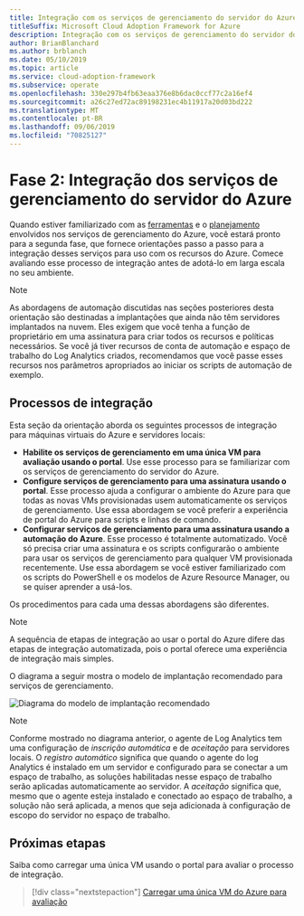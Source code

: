 ```yaml
---
title: Integração com os serviços de gerenciamento do servidor do Azure
titleSuffix: Microsoft Cloud Adoption Framework for Azure
description: Integração com os serviços de gerenciamento do servidor do Azure
author: BrianBlanchard
ms.author: brblanch
ms.date: 05/10/2019
ms.topic: article
ms.service: cloud-adoption-framework
ms.subservice: operate
ms.openlocfilehash: 330e297b4fb63eaa376e8b6dac0ccf77c2a16ef4
ms.sourcegitcommit: a26c27ed72ac89198231ec4b11917a20d03bd222
ms.translationtype: MT
ms.contentlocale: pt-BR
ms.lasthandoff: 09/06/2019
ms.locfileid: "70825127"
---
```

# <a name="phase-2-onboarding-azure-server-management-services"></a>Fase 2: Integração dos serviços de gerenciamento do servidor do Azure

Quando estiver familiarizado com as [ferramentas](./tools-services.md) e o [planejamento](./prerequisites.md) envolvidos nos serviços de gerenciamento do Azure, você estará pronto para a segunda fase, que fornece orientações passo a passo para a integração desses serviços para uso com os recursos do Azure. Comece avaliando esse processo de integração antes de adotá-lo em larga escala no seu ambiente.

> [!NOTE]
> As abordagens de automação discutidas nas seções posteriores desta orientação são destinadas a implantações que ainda não têm servidores implantados na nuvem. Eles exigem que você tenha a função de proprietário em uma assinatura para criar todos os recursos e políticas necessários. Se você já tiver recursos de conta de automação e espaço de trabalho do Log Analytics criados, recomendamos que você passe esses recursos nos parâmetros apropriados ao iniciar os scripts de automação de exemplo.

## <a name="onboarding-processes"></a>Processos de integração

Esta seção da orientação aborda os seguintes processos de integração para máquinas virtuais do Azure e servidores locais:

- **Habilite os serviços de gerenciamento em uma única VM para avaliação usando o portal**. Use esse processo para se familiarizar com os serviços de gerenciamento do servidor do Azure.
- **Configure serviços de gerenciamento para uma assinatura usando o portal**. Esse processo ajuda a configurar o ambiente do Azure para que todas as novas VMs provisionadas usem automaticamente os serviços de gerenciamento. Use essa abordagem se você preferir a experiência de portal do Azure para scripts e linhas de comando.
- **Configurar serviços de gerenciamento para uma assinatura usando a automação do Azure**. Esse processo é totalmente automatizado. Você só precisa criar uma assinatura e os scripts configurarão o ambiente para usar os serviços de gerenciamento para qualquer VM provisionada recentemente. Use essa abordagem se você estiver familiarizado com os scripts do PowerShell e os modelos de Azure Resource Manager, ou se quiser aprender a usá-los.

Os procedimentos para cada uma dessas abordagens são diferentes.

> [!NOTE]
> A sequência de etapas de integração ao usar o portal do Azure difere das etapas de integração automatizada, pois o portal oferece uma experiência de integração mais simples.

O diagrama a seguir mostra o modelo de implantação recomendado para serviços de gerenciamento. 

![Diagrama do modelo de implantação recomendado](./media/recommended-deployment.png)

> [!NOTE]
> Conforme mostrado no diagrama anterior, o agente de Log Analytics tem uma configuração de *inscrição automática* e de *aceitação* para servidores locais. O *registro automático* significa que quando o agente do log Analytics é instalado em um servidor e configurado para se conectar a um espaço de trabalho, as soluções habilitadas nesse espaço de trabalho serão aplicadas automaticamente ao servidor. A *aceitação* significa que, mesmo que o agente esteja instalado e conectado ao espaço de trabalho, a solução não será aplicada, a menos que seja adicionada à configuração de escopo do servidor no espaço de trabalho.

## <a name="next-steps"></a>Próximas etapas

Saiba como carregar uma única VM usando o portal para avaliar o processo de integração.

> [!div class="nextstepaction"]
> [Carregar uma única VM do Azure para avaliação](./onboard-single-vm.md)
